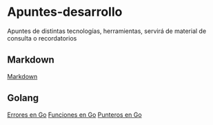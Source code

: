 
# Apuntes-desarrollo

Apuntes de distintas tecnologías, herramientas, servirá de material de consulta o recordatorios

## Markdown

[Markdown](/Markdown/markdown.md)

## Golang

[Errores en Go](/Go/errores_en_go.md)
[Funciones en Go](/Go/funciones_en_go.md)
[Punteros en Go](/Go/punteros_en_go.md)
